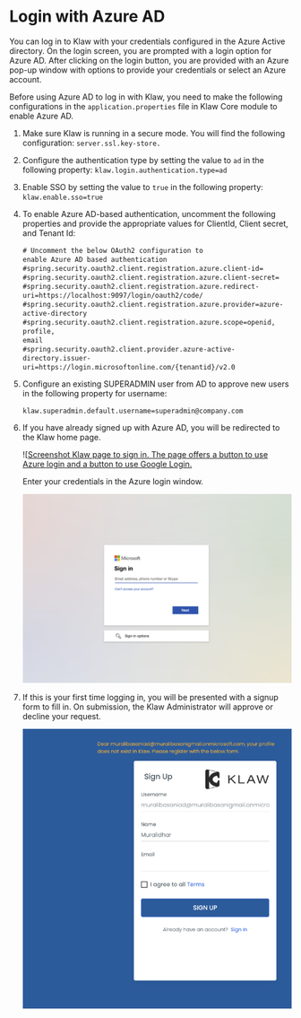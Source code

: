 # Login with Azure AD

You can log in to Klaw with your credentials configured in the Azure
Active directory. On the login screen, you are prompted with a login
option for Azure AD. After clicking on the login button, you are
provided with an Azure pop-up window with options to provide your
credentials or select an Azure account.

Before using Azure AD to log in with Klaw, you need to make the
following configurations in the `application.properties` file in
Klaw Core module to enable Azure AD.

1.  Make sure Klaw is running in a secure mode. You will find the
    following configuration: `server.ssl.key-store.`

2.  Configure the
    authentication type by setting the value to `ad` in the following
    property: `klaw.login.authentication.type=ad`

3.  Enable SSO by setting the value to `true` in the following
    property: `klaw.enable.sso=true`

4.  To enable Azure AD-based authentication, uncomment the following
    properties and provide the appropriate values for ClientId, Client
    secret, and Tenant Id:

        # Uncomment the below OAuth2 configuration to
        enable Azure AD based authentication
        #spring.security.oauth2.client.registration.azure.client-id=
        #spring.security.oauth2.client.registration.azure.client-secret=
        #spring.security.oauth2.client.registration.azure.redirect-uri=https://localhost:9097/login/oauth2/code/
        #spring.security.oauth2.client.registration.azure.provider=azure-active-directory
        #spring.security.oauth2.client.registration.azure.scope=openid, profile,
        email
        #spring.security.oauth2.client.provider.azure-active-directory.issuer-uri=https://login.microsoftonline.com/{tenantid}/v2.0

5.  Configure an existing SUPERADMIN user from AD to approve new users
    in the following property for username:

        klaw.superadmin.default.username=superadmin@company.com

6.  If you have already signed up with Azure AD, you will be redirected to the Klaw home page.

    ![[Screenshot Klaw page to sign in. The page offers a button to use Azure login and a button to use Google Login.](../../../static/images/authentication/OAuthLogin.png)

    Enter your credentials in the Azure login window.

    ![Screenshot of the Azure login page.](../../../static/images/authentication/AzureLogin.png)

7.  If this is your first time logging in, you will be presented with a signup form to fill in. On submission, the Klaw Administrator will approve or decline your request.

    ![Screenshot Sign up page. It shows a form that includes fields for username, name, email address, and a checkbox to agree to the terms of service. There is a button to submit the form and another button to sign in if the user already has an account.](../../../static/images/authentication/OAuthSignupForm.png)
